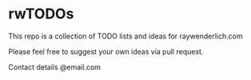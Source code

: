 # rwTODOs

This repo is a collection of TODO lists and ideas for raywenderlich.com

Please feel free to suggest your own ideas via pull request.

Contact details @email.com
